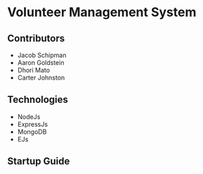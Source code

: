 # Volunteer Management System
## Contributors
* Jacob Schipman
* Aaron Goldstein
* Dhori Mato
* Carter Johnston
## Technologies
* NodeJs
* ExpressJs
* MongoDB
* EJs

## Startup Guide




